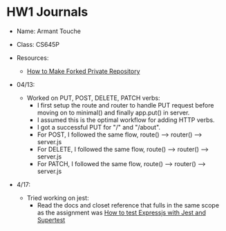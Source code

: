 # HW1 Journals

- Name: Armant Touche
- Class: CS645P

- Resources:

  - [How to Make Forked Private Repository](https://junyonglee.me/github/How-to-make-forked-private-repository/)

- 04/13:

  - Worked on PUT, POST, DELETE, PATCH verbs:
    - I first setup the route and router to handle PUT request before moving on to minimal() and finally app.put() in server.
    - I assumed this is the optimal workflow for adding HTTP verbs.
    - I got a successful PUT for "/" and "/about".
    - For POST, I followed the same flow, route() --> router() --> server.js
    - For DELETE, I followed the same flow, route() --> router() --> server.js
    - For PATCH, I followed the same flow, route() --> router() --> server.js

- 4/17:
  - Tried working on jest:
    - Read the docs and closet reference that fulls in the same scope as the assignment was [How to test Expressjs with Jest and Supertest](https://www.albertgao.xyz/2017/05/24/how-to-test-expressjs-with-jest-and-supertest/)
